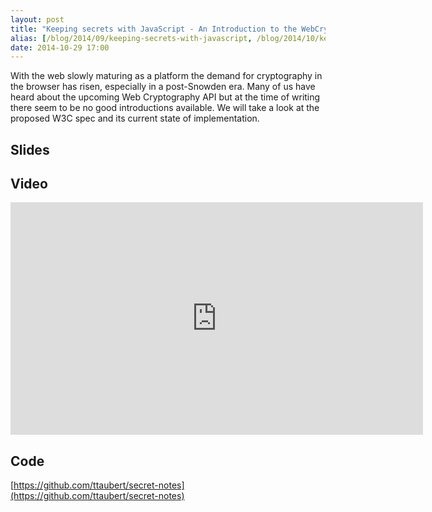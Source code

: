 ```yaml
---
layout: post
title: "Keeping secrets with JavaScript - An Introduction to the WebCrypto API"
alias: [/blog/2014/09/keeping-secrets-with-javascript, /blog/2014/10/keeping-secrets-with-javascript]
date: 2014-10-29 17:00
---
```


With the web slowly maturing as a platform the demand for cryptography in the
browser has risen, especially in a post-Snowden era. Many of us have heard
about the upcoming Web Cryptography API but at the time of writing there seem
to be no good introductions available. We will take a look at the proposed W3C
spec and its current state of implementation.

## Slides

<script async class="speakerdeck-embed" data-id="90bc7ca0134e0132be1f460835129433" data-ratio="1.77777777777778" src="https://speakerdeck.com/assets/embed.js"></script>

## Video

<iframe width="660" height="372" src="https://www.youtube.com/embed/yf4m9LdO1zI" frameborder="0" allowfullscreen></iframe>

## Code

[https://github.com/ttaubert/secret-notes](https://github.com/ttaubert/secret-notes)
